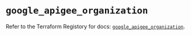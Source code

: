 # `google_apigee_organization`

Refer to the Terraform Registory for docs: [`google_apigee_organization`](https://registry.terraform.io/providers/hashicorp/google-beta/4.79.0/docs/resources/google_apigee_organization).
